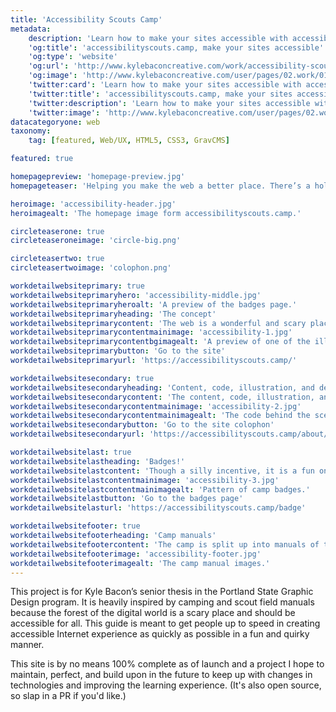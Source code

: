 ```yaml
---
title: 'Accessibility Scouts Camp'
metadata:
    description: 'Learn how to make your sites accessible with accessibility scouts camp, built by Kyle Bacon'
    'og:title': 'accessibilityscouts.camp, make your sites accessible'
    'og:type': 'website'
    'og:url': 'http://www.kylebaconcreative.com/work/accessibility-scouts-camp/'
    'og:image': 'http://www.kylebaconcreative.com/user/pages/02.work/01.accessibility-scouts-camp/homepage-preview.jpg'
    'twitter:card': 'Learn how to make your sites accessible with accessibilityscouts.camp. It isn’t as hard as it looks and you can earn badges while you are at it.'
    'twitter:title': 'accessibilityscouts.camp, make your sites accessible'
    'twitter:description': 'Learn how to make your sites accessible with accessibilityscouts.camp. It isn’t as hard as it looks and you can earn badges while you are at it.'
    'twitter:image': 'http://www.kylebaconcreative.com/user/pages/02.work/01.accessibility-scouts-camp/homepage-preview.jpg'
datacategoryone: web
taxonomy:
    tag: [featured, Web/UX, HTML5, CSS3, GravCMS]

featured: true

homepagepreview: 'homepage-preview.jpg'
homepageteaser: 'Helping you make the web a better place. There’s a hole in the industry when it comes to creating accessibile websites. This online camp gets you up and running in a easy-to-understand manner.'

heroimage: 'accessibility-header.jpg'
heroimagealt: 'The homepage image form accessibilityscouts.camp.'

circleteaserone: true
circleteaseroneimage: 'circle-big.png'

circleteasertwo: true
circleteasertwoimage: 'colophon.png'

workdetailwebsiteprimary: true
workdetailwebsiteprimaryhero: 'accessibility-middle.jpg'
workdetailwebsiteprimaryheroalt: 'A preview of the badges page.'
workdetailwebsiteprimaryheading: 'The concept'
workdetailwebsiteprimarycontent: 'The web is a wonderful and scary place, but mostly wonderful. The access to information is astounding but most of it, is only accessible to those who are without impairments. The following manuals within this camp is to get you ready for the wild forest of the Internet and make it usable for all. (Or as close as we can get!)'
workdetailwebsiteprimarycontentmainimage: 'accessibility-1.jpg'
workdetailwebsiteprimarycontentbgimagealt: 'A preview of one of the illustrations on the site.'
workdetailwebsiteprimarybutton: 'Go to the site'
workdetailwebsiteprimaryurl: 'https://accessibilityscouts.camp/'

workdetailwebsitesecondary: true
workdetailwebsitesecondaryheading: 'Content, code, illustration, and design'
workdetailwebsitesecondarycontent: 'The content, code, illustration, and design was all hand-crafted with love. I like to pride myself in being a one stop shop for most things. Especially code and design. The site includes a colophon of the site development stack and little design details.'
workdetailwebsitesecondarycontentmainimage: 'accessibility-2.jpg'
workdetailwebsitesecondarycontentmainimagealt: 'The code behind the scenes.'
workdetailwebsitesecondarybutton: 'Go to the site colophon'
workdetailwebsitesecondaryurl: 'https://accessibilityscouts.camp/about/colophon'

workdetailwebsitelast: true
workdetailwebsitelastheading: 'Badges!'
workdetailwebsitelastcontent: 'Though a silly incentive, it is a fun one. Once a user completes an article—and created an account—they have the ability to track their progess through the badges that they earn. It is setup as a little API for future additions and refactoring of the site.'
workdetailwebsitelastcontentmainimage: 'accessibility-3.jpg'
workdetailwebsitelastcontentmainimagealt: 'Pattern of camp badges.'
workdetailwebsitelastbutton: 'Go to the badges page'
workdetailwebsitelasturl: 'https://accessibilityscouts.camp/badge'

workdetailwebsitefooter: true
workdetailwebsitefooterheading: 'Camp manuals'
workdetailwebsitefootercontent: 'The camp is split up into manuals of the different sense used on the web. Each section has their own set of badges and challenges to keep in mind when designing and coding on the web.'
workdetailwebsitefooterimage: 'accessibility-footer.jpg'
workdetailwebsitefooterimagealt: 'The camp manual images.'
---
```

This project is for Kyle Bacon’s senior thesis in the Portland State Graphic Design program. It is heavily inspired by camping and scout field manuals because the forest of the digital world is a scary place and should be accessible for all. This guide is meant to get people up to speed in creating accessible Internet experience as quickly as possible in a fun and quirky manner.

This site is by no means 100% complete as of launch and a project I hope to maintain, perfect, and build upon in the future to keep up with changes in technologies and improving the learning experience. (It's also open source, so slap in a PR if you'd like.)
